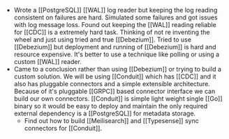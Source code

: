 - Wrote a [[PostgreSQL]] [[WAL]] log reader but keeping the log reading consistent on failures are hard. Simulated some failures and got issues with log message loss. Found out keeping the [[WAL]] reading reliable for [[CDC]] is a extremely hard task. Thinking of not re inventing the wheel and just using tried and true [[Debezium]]. Tried to use [[Debezium]] but deployment and running of [[Debezium]] is hard and resource expensive. It's better to use a technique like polling or using a custom [[WAL]] reader.
- Came to a conclusion rather than using [[Debezium]] or trying to build a custom solution. We will be using [[Conduit]] which has [[CDC]] and it also has pluggable connectors and a simple extensible architecture. Because of it's pluggable [[GRPC]] based connector interface we can build our own connectors. [[Conduit]] is simple light weight single [[Go]] binary so it would be easy to deploy and maintain the only required external dependency is a [[PostgreSQL]] for metadata storage.
	- Find out how to build [[Meilisearch]] and [[Typesense]] sync connectors for [[Conduit]].